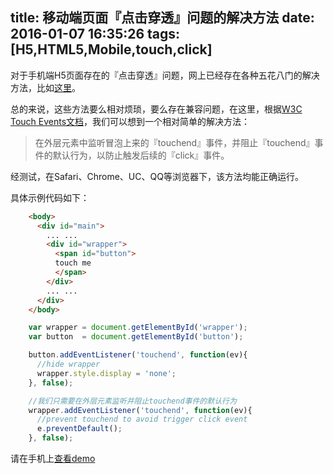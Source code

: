 title: 移动端页面『点击穿透』问题的解决方法
date: 2016-01-07 16:35:26
tags: [H5,HTML5,Mobile,touch,click]
---

对于手机端H5页面存在的『点击穿透』问题，网上已经存在各种五花八门的解决方法，比如[这里](http://www.ayqy.net/blog/%E7%A7%BB%E5%8A%A8%E9%A1%B5%E9%9D%A2%E7%82%B9%E5%87%BB%E7%A9%BF%E9%80%8F%E9%97%AE%E9%A2%98%E8%A7%A3%E5%86%B3%E6%96%B9%E6%A1%88/)。

总的来说，这些方法要么相对烦琐，要么存在兼容问题，在这里，根据[W3C Touch Events文档](http://www.w3.org/TR/touch-events/#h2_mouse-events)，我们可以想到一个相对简单的解决方法：

> 在外层元素中监听冒泡上来的『touchend』事件，并阻止『touchend』事件的默认行为，以防止触发后续的『click』事件。

经测试，在Safari、Chrome、UC、QQ等浏览器下，该方法均能正确运行。

具体示例代码如下：

```html
	<body>
	  <div id="main">
	    ... ...
		<div id="wrapper">
		  <span id="button">
		  touch me
		  </span>
		</div>
		... ...
	  </div>
	</body>
```

```js
	var wrapper = document.getElementById('wrapper');
	var button  = document.getElementById('button');

	button.addEventListener('touchend', function(ev){
	  //hide wrapper
	  wrapper.style.display = 'none';
	}, false);

	//我们只需要在外层元素监听并阻止touchend事件的默认行为
	wrapper.addEventListener('touchend', function(ev){
	  //prevent touchend to avoid trigger click event
	  e.preventDefault();
	}, false);
```

请在手机上[查看demo](/demos/touch-click.html)
